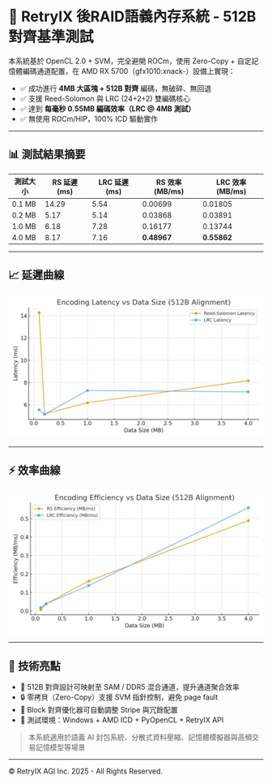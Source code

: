 
# 🔧 RetryIX 後RAID語義內存系統 - 512B對齊基準測試

本系統基於 OpenCL 2.0 + SVM，完全避開 ROCm，使用 Zero-Copy + 自定記憶體編碼通道配置，在 AMD RX 5700（gfx1010:xnack-）設備上實現：

- ✅ 成功進行 **4MB 大區塊 + 512B 對齊** 編碼，無破碎、無回退
- ✅ 支援 Reed-Solomon 與 LRC (24+2+2) 雙編碼核心
- ✅ 達到 **每毫秒 0.55MB 編碼效率（LRC @ 4MB 測試）**
- ✅ 無使用 ROCm/HIP，100% ICD 驅動實作

---

## 📊 測試結果摘要

| 測試大小 | RS 延遲 (ms) | LRC 延遲 (ms) | RS 效率 (MB/ms) | LRC 效率 (MB/ms) |
|----------|--------------|---------------|------------------|------------------|
| 0.1 MB   | 14.29        | 5.54          | 0.00699          | 0.01805          |
| 0.2 MB   | 5.17         | 5.14          | 0.03868          | 0.03891          |
| 1.0 MB   | 6.18         | 7.28          | 0.16177          | 0.13744          |
| 4.0 MB   | 8.17         | 7.16          | **0.48967**      | **0.55862**      |

---

## 📈 延遲曲線

![Latency vs Size](latency_vs_size.png)

---

## ⚡ 效率曲線

![Efficiency vs Size](efficiency_vs_size.png)

---

## 🧠 技術亮點

- 🎯 512B 對齊設計可映射至 SAM / DDR5 混合通道，提升通道聚合效率
- 🔒 零拷貝（Zero-Copy）支援 SVM 指針控制，避免 page fault
- 📐 Block 對齊優化器可自動調整 Stripe 與冗餘配置
- 🔧 測試環境：Windows + AMD ICD + PyOpenCL + RetryIX API

> 本系統適用於語義 AI 封包系統、分散式資料壓縮、記憶體模擬器與高頻交易記憶模型等場景

---

© RetryIX AGI Inc. 2025 - All Rights Reserved.
